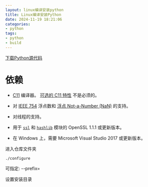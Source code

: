 ```yaml
---
layout: linux编译安装python
title: Linux编译安装Python
date: 2024-11-19 18:21:06
categories:
- python
tags:
- python
- build
---
```


[下载Python源代码](https://www.Python.org/ftp)

# 依赖
- [C11](https://en.cppreference.com/w/c/11) 编译器。 [可选的 C11 特性](https://en.wikipedia.org/wiki/C11_(C_standard_revision)#Optional_features) 不是必须的。
    
- 对 [IEEE 754](https://en.wikipedia.org/wiki/IEEE_754) 浮点数和 [浮点 Not-a-Number (NaN)](https://en.wikipedia.org/wiki/NaN#Floating_point) 的支持。
    
- 对线程的支持。
    
- 用于 [`ssl`](https://docs.python.org/zh-cn/3.12/library/ssl.html#module-ssl "ssl: TLS/SSL wrapper for socket objects") 和 [`hashlib`](https://docs.python.org/zh-cn/3.12/library/hashlib.html#module-hashlib "hashlib: Secure hash and message digest algorithms.") 模块的 OpenSSL 1.1.1 或更新版本。
    
- 在 Windows 上，需要 Microsoft Visual Studio 2017 或更新版本。

进入仓库文件夹

```
./configure
```

可指定: --prefix=

设置安装目录